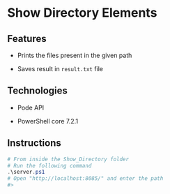 # Show Directory Elements

## Features

- Prints the files present in the given path

- Saves result in `result.txt` file

## Technologies

- Pode API

- PowerShell core 7.2.1

## Instructions

```powershell
# From inside the Show_Directory folder
# Run the following command
.\server.ps1
# Open "http://localhost:8085/" and enter the path
#>

